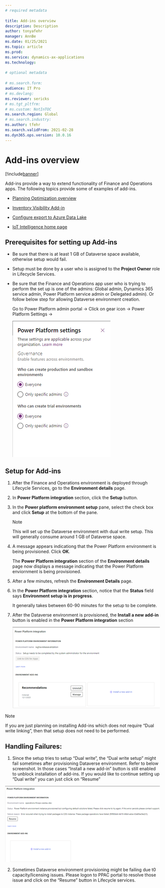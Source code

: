 ```yaml
---
# required metadata

title: Add-ins overview
description: Description
author: tonyafehr
manager: AnnBe
ms.date: 01/25/2021
ms.topic: article
ms.prod:
ms.service: dynamics-ax-applications
ms.technology: 

# optional metadata

# ms.search.form:
audience: IT Pro
# ms.devlang: 
ms.reviewer: sericks
# ms.tgt_pltfrm: 
# ms.custom: NotInTOC
ms.search.region: Global
# ms.search.industry:
ms.author: tfehr
ms.search.validFrom: 2021-02-28
ms.dyn365.ops.version: 10.0.16
---
```


# Add-ins overview

[!include[banner](../includes/banner.md)]

Add-ins provide a way to extend functionality of Finance and Operations apps. The following topics provide some of examples of add-ins.

- [Planning Optimization overview](https://docs.microsoft.com/dynamics365/supply-chain/master-planning/planning-optimization/planning-optimization-overview)

- [Inventory Visibility Add-in](https://docs.microsoft.com/dynamics365/supply-chain/inventory/inventory-visibility)

- [Configure export to Azure Data Lake](https://docs.microsoft.com/dynamics365/fin-ops-core/dev-itpro/data-entities/configure-export-data-lake)

- [IoT Intelligence home page](https://docs.microsoft.com/dynamics365/supply-chain/iot/iot-intelligence-home-page)


## Prerequisites for setting up Add-ins

- Be sure that there is at least 1 GB of Dataverse space available, otherwise setup would fail.

- Setup must be done by a user who is assigned to the **Project Owner** role in Lifecycle Services.

- Be sure that the Finance and Operations app user who is trying to perform the set up is one of the admins: Global admin, Dynamics 365 service admin, Power Platform service admin or Delegated admin). Or follow below step for allowing Dataverse environment creation.

    Go to Power Platform admin portal -\> Click on gear icon -\> Power Platform Settings -\>

    ![Power Platform Settings](media/PowerPlatformSettings.png)

## Setup for Add-ins

1. After the Finance and Operations environment is deployed through Lifecycle Services, go to the **Environment details** page. 

2. In **Power Platform integration** section, click the **Setup** button.

3. In the **Power platform environment setup** pane, select the check box and click **Setup** at the bottom of the pane.

    > [!Note]
    > This will set up the Dataverse environment with dual write setup. This will generally consume around 1 GB of Dataverse space. 

4.  A message appears indicationg that the Power Platform environment is being provisioned. Click **OK**.

    The **Power Platform integration** section of the **Environment details** page now displays a message indicating that the Power Platform enviornment is being provisioned. 
    
5. After a few minutes, refresh the **Environment Details** page. 

6. In the **Power Platform integration** section, notice that the **Status** field says **Environment setup is in progress**. 
     
    It generally takes between 60-90 minutes for the setup to be complete.

7.  After the Dataverse environment is provisioned, the **Install a new add-in** button is enabled in the **Power Platform integration** section  
    
    ![The Install a new add-in button is enabled.](media/InstallANewAddIn.png)

> [!Note]
> If you are just planning on installing Add-ins which does not require “Dual write linking”, then that setup does not need to be performed.

## Handling Failures:  
1. Since the setup tries to setup “Dual write”, the “Dual write setup” might fail sometimes after provisioning Dataverse environment. Refer to below screenshot. In those cases “Install a new add-in” button is still enabled to unblock installation of add-ins. If you would like to continue setting up “Dual write” you can just click on “Resume”

![](media/Error.png)

2. Sometimes Dataverse environment provisioning might be failing due t0 capacity/licensing issues. Please logon to PPAC portal to resolve those issue and click on the “Resume” button in Lifecycle services.

